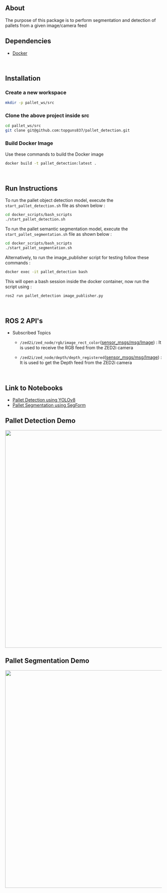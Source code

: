 ## About

The purpose of this package is to perform segmentation and detection of pallets from a given image/camera feed
<br>

## Dependencies

- [Docker](https://docs.docker.com/engine/install/)
<br>

## Installation

### Create a new workspace

```bash
mkdir -p pallet_ws/src
```
### Clone the above project inside src

```bash
cd pallet_ws/src
git clone git@github.com:topguns837/pallet_detection.git
```

### Build Docker Image 
        
Use these commands to build the Docker image
```bash
docker build -t pallet_detection:latest .
```
<br>


## Run Instructions

To run the pallet object detection model, execute the `start_pallet_detection.sh` file as shown below :

```bash
cd docker_scripts/bash_scripts
./start_pallet_detection.sh
```

To run the pallet semantic segmentation model, execute the `start_pallet_segmentation.sh` file as shown below :

```bash
cd docker_scripts/bash_scripts
./start_pallet_segmentation.sh
```

Alternatively, to run the image_publisher script for testing follow these commands :

```bash
docker exec -it pallet_detection bash
```
This will open a bash session inside the docker container, now run the script using :

```bash
ros2 run pallet_detection image_publisher.py
```

<br>

## ROS 2 API's

- Subscribed Topics 

    - `/zed2i/zed_node/rgb/image_rect_color`([sensor_msgs/msg/Image](https://docs.ros.org/en/noetic/api/sensor_msgs/html/msg/Image.html)) : 
            It is used to receive the RGB feed from the ZED2i camera

    - `/zed2i/zed_node/depth/depth_registered`([sensor_msgs/msg/Image](https://docs.ros.org/en/noetic/api/sensor_msgs/html/msg/Image.html)) : 
            It is used to get the Depth feed from the ZED2i camera
<br>


## Link to Notebooks

- [Pallet Detection using YOLOv8](https://colab.research.google.com/drive/1PuOnagpb5IB4oiAFp1_wxQlE78O-GwnD?usp=sharing)
- [Pallet Segmentation using SegForm](https://colab.research.google.com/drive/1Of36gTsnxTC9qJnbSqNIBXfn9_QPPjQK?usp=sharing)

## Pallet Detection Demo

<img src="res/pallet_detection.gif" width=700>

## Pallet Segmentation Demo

<img src="res/pallet_segmentation.gif" width=700>
